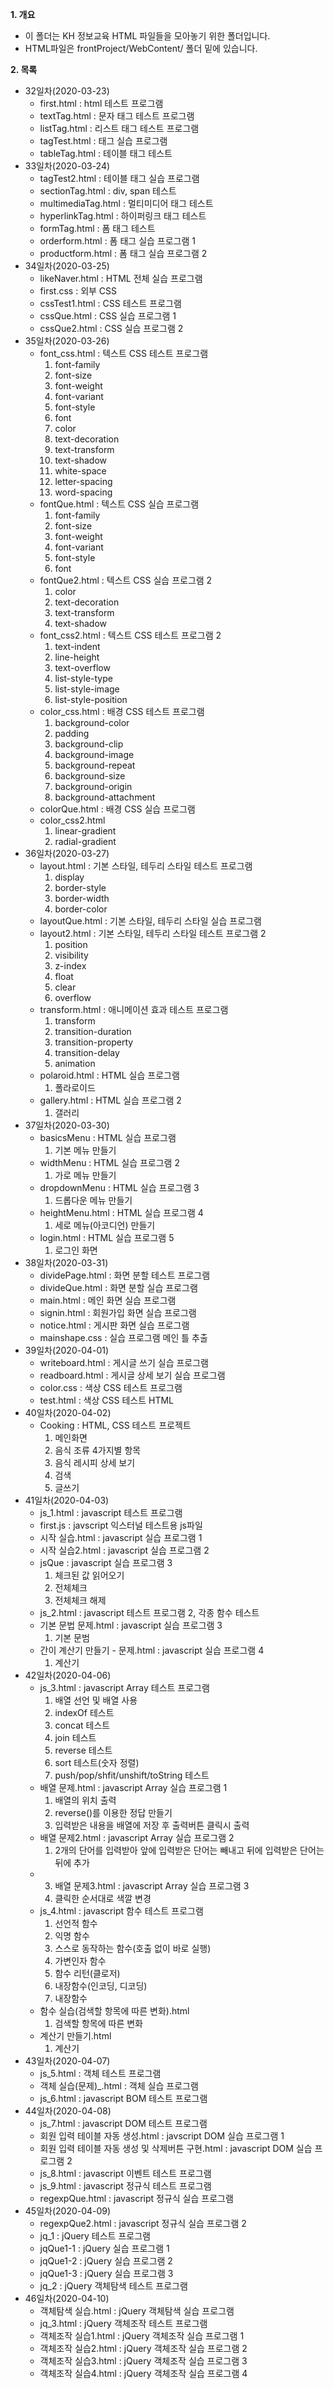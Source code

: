 **1. 개요**
- 이 폴더는 KH 정보교육 HTML 파일들을 모아놓기 위한 폴더입니다.
- HTML파일은 frontProject/WebContent/ 폴더 밑에 있습니다.

**2. 목록**
- 32일차(2020-03-23)
  - first.html : html 테스트 프로그램
  - textTag.html : 문자 태그 테스트 프로그램
  - listTag.html : 리스트 태그 테스트 프로그램
  - tagTest.html : 태그 실습 프로그램
  - tableTag.html : 테이블 태그 테스트 
- 33일차(2020-03-24)
  - tagTest2.html : 테이블 태그 실습 프로그램
  - sectionTag.html : div, span 테스트
  - multimediaTag.html : 멀티미디어 태그 테스트
  - hyperlinkTag.html : 하이퍼링크 태그 테스트
  - formTag.html : 폼 태그 테스트
  - orderform.html : 폼 태그 실습 프로그램 1
  - productform.html : 폼 태그 실습 프로그램 2
- 34일차(2020-03-25)
  - likeNaver.html : HTML 전체 실습 프로그램
  - first.css : 외부 CSS
  - cssTest1.html : CSS 테스트 프로그램
  - cssQue.html : CSS 실습 프로그램 1
  - cssQue2.html : CSS 실습 프로그램 2
- 35일차(2020-03-26)
  - font_css.html : 텍스트 CSS 테스트 프로그램
    1. font-family
    2. font-size
    3. font-weight
    4. font-variant
    5. font-style
    6. font
    7. color
    8. text-decoration
    9. text-transform
    10. text-shadow
    11. white-space
    12. letter-spacing
    13. word-spacing
  - fontQue.html : 텍스트 CSS 실습 프로그램
    1. font-family
    2. font-size
    3. font-weight
    4. font-variant
    5. font-style
    6. font
  - fontQue2.html : 텍스트 CSS 실습 프로그램 2
    1. color
    2. text-decoration
    3. text-transform
    4. text-shadow
  - font_css2.html : 텍스트 CSS 테스트 프로그램 2
    1. text-indent
    2. line-height
    3. text-overflow
    4. list-style-type
    5. list-style-image
    6. list-style-position
  - color_css.html : 배경 CSS 테스트 프로그램
    1. background-color
    2. padding
    3. background-clip
    4. background-image
    5. background-repeat
    6. background-size
    7. background-origin
    8. background-attachment
  - colorQue.html : 배경 CSS 실습 프로그램
  - color_css2.html
    1. linear-gradient
    2. radial-gradient
- 36일차(2020-03-27)
  - layout.html : 기본 스타일, 테두리 스타일 테스트 프로그램
    1. display
    2. border-style
    3. border-width
    4. border-color
  - layoutQue.html : 기본 스타일, 테두리 스타일 실습 프로그램
  - layout2.html : 기본 스타일, 테두리 스타일 테스트 프로그램 2
    1. position
    2. visibility
    3. z-index
    4. float
    5. clear
    6. overflow
  - transform.html : 애니메이션 효과 테스트 프로그램
    1. transform
    2. transition-duration
    3. transition-property
    4. transition-delay
    5. animation
  - polaroid.html : HTML 실습 프로그램
    1. 폴라로이드
  - gallery.html : HTML 실습 프로그램 2
    1. 갤러리
- 37일차(2020-03-30)
  - basicsMenu : HTML 실습 프로그램
    1. 기본 메뉴 만들기
  - widthMenu : HTML 실습 프로그램 2
    1. 가로 메뉴 만들기
  - dropdownMenu : HTML 실습 프로그램 3
    1. 드롭다운 메뉴 만들기
  - heightMenu.html : HTML 실습 프로그램 4
    1. 세로 메뉴(아코디언) 만들기
  - login.html : HTML 실습 프로그램 5
    1. 로그인 화면 
- 38일차(2020-03-31)
  - dividePage.html : 화면 분할 테스트 프로그램
  - divideQue.html : 화면 분할 실습 프로그램
  - main.html : 메인 화면 실습 프로그램
  - signin.html : 회원가입 화면 실습 프로그램
  - notice.html : 게시판 화면 실습 프로그램
  - mainshape.css : 실습 프로그램 메인 틀 추출
- 39일차(2020-04-01)
  - writeboard.html : 게시글 쓰기 실습 프로그램
  - readboard.html : 게시글 상세 보기 실습 프로그램
  - color.css : 색상 CSS 테스트 프로그램
  - test.html : 색상 CSS 테스트 HTML 
- 40일차(2020-04-02)
  - Cooking : HTML, CSS 테스트 프로젝트
    1. 메인화면
    2. 음식 조류 4가지별 항목
    3. 음식 레시피 상세 보기
    4. 검색
    5. 글쓰기
- 41일차(2020-04-03)
  - js_1.html : javascript 테스트 프로그램
  - first.js : javscript 익스터널 테스트용 js파일
  - 시작 실습.html : javascript 실습 프로그램 1
  - 시작 실습2.html : javascript 실습 프로그램 2
  - jsQue : javascript 실습 프로그램 3
    1. 체크된 값 읽어오기
    2. 전체체크
    3. 전체체크 해제
  - js_2.html : javascript 테스트 프로그램 2, 각종 함수 테스트
  - 기본 문법 문제.html : javascript 실습 프로그램 3
    1. 기본 문범
  - 간이 계산기 만들기 - 문제.html : javascript 실습 프로그램 4
    1. 계산기
- 42일차(2020-04-06)
  - js_3.html : javascript Array 테스트 프로그램
    1. 배열 선언 및 배열 사용
    2. indexOf 테스트
    3. concat 테스트
    4. join 테스트
    5. reverse 테스트
    6. sort 테스트(숫자 정렬)
    7. push/pop/shfit/unshift/toString 테스트
  - 배열 문제.html : javascript Array 실습 프로그램 1
    1. 배열의 위치 출력
    2. reverse()를 이용한 정답 만들기
    3. 입력받은 내용을 배열에 저장 후 출력버튼 클릭시 출력
  - 배열 문제2.html : javascript Array 실습 프로그램 2
    1. 2개의 단어를 입력받아 앞에 입력받은 단어는 빼내고 뒤에 입력받은 단어는 뒤에 추가
  - 3. 배열 문제3.html : javascript Array 실습 프로그램 3
    1. 클릭한 순서대로 색깔 변경
  - js_4.html : javascript 함수 테스트 프로그램
    1. 선언적 함수
    2. 익명 함수
    3. 스스로 동작하는 함수(호출 없이 바로 실행)
    4. 가변인자 함수
    5. 함수 리턴(클로저)
    6. 내장함수(인코딩, 디코딩)
    7. 내장함수
  - 함수 실습(검색할 항목에 따른 변화).html
    1. 검색할 항목에 따른 변화
  - 계산기 만들기.html
    1. 계산기
- 43일차(2020-04-07)
  - js_5.html : 객체 테스트 프로그램
  - 객체 실습(문제)_.html : 객체 실습 프로그램
  - js_6.html : javascript BOM 테스트 프로그램
- 44일차(2020-04-08)
  - js_7.html : javascript DOM 테스트 프로그램
  - 회원 입력 테이블 자동 생성.html : javscript DOM 실습 프로그램 1
  - 회원 입력 테이블 자동 생성 및 삭제버튼 구현.html : javascript DOM 실습 프로그램 2
  - js_8.html : javascript 이벤트 테스트 프로그램
  - js_9.html : javascript 정규식 테스트 프로그램
  - regexpQue.html : javascript 정규식 실습 프로그램
- 45일차(2020-04-09)
  - regexpQue2.html : javascript 정규식 실습 프로그램 2
  - jq_1 : jQuery 테스트 프로그램
  - jqQue1-1 : jQuery 실습 프로그램 1
  - jqQue1-2 : jQuery 실습 프로그램 2
  - jqQue1-3 : jQuery 실습 프로그램 3
  - jq_2 : jQuery 객체탐색 테스트 프로그램
- 46일차(2020-04-10)
  - 객체탐색 실습.html : jQuery 객체탐색 실습 프로그램
  - jq_3.html : jQuery 객체조작 테스트 프로그램
  - 객체조작 실습1.html : jQuery 객체조작 실습 프로그램 1
  - 객체조작 실습2.html : jQuery 객체조작 실습 프로그램 2
  - 객체조작 실습3.html : jQuery 객체조작 실습 프로그램 3
  - 객체조작 실습4.html : jQuery 객체조작 실습 프로그램 4
